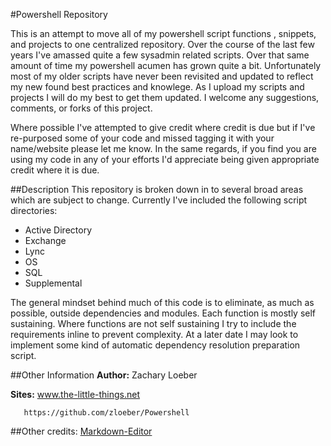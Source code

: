 #Powershell Repository

This is an attempt to move all of my powershell script functions , snippets, and projects to one centralized repository. Over the course of the last few years I've amassed quite a few sysadmin related scripts. Over that same amount of time my powershell acumen has grown quite a bit. Unfortunately most of my older scripts have never been revisited and updated to reflect my new found best practices and knowlege. As I upload my scripts and projects I will do my best to get them updated. I welcome any suggestions, comments, or forks of this project.

Where possible I've attempted to give credit where credit is due but if I've re-purposed some of your code and missed tagging it with your name/website please let me know. In the same regards, if you find you are using my code in any of your efforts I'd appreciate being given appropriate credit where it is due.

##Description
This repository is broken down in to several broad areas which are subject to change. Currently I've included the following script directories:

* Active Directory
* Exchange
* Lync
* OS
* SQL
* Supplemental

The general mindset behind much of this code is to eliminate, as much as possible, outside dependencies and modules. Each function is mostly self sustaining. Where functions are not self sustaining I try to include the requirements inline to prevent complexity. At a later date I may look to implement some kind of automatic dependency resolution preparation script.

##Other Information
**Author:** Zachary Loeber

**Sites:** www.the-little-things.net

       https://github.com/zloeber/Powershell

##Other credits:
[Markdown-Editor](https://github.com/jbt/markdown-editor)